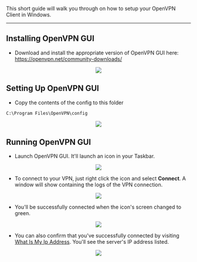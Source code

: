 This short guide will walk you through on how to setup your OpenVPN Client in Windows.

***

## Installing OpenVPN GUI

* Download and install the appropriate version of OpenVPN GUI here: https://openvpn.net/community-downloads/

<p align="center"><img src="https://docs.usbx.me/uploads/images/gallery/2020-05/image-1590596209676.png"></p>

## Setting Up OpenVPN GUI

* Copy the contents of the config to this folder

`C:\Program Files\OpenVPN\config`

<p align="center"><img src="https://docs.usbx.me/uploads/images/gallery/2020-05/image-1590686342974.png"></p>

## Running OpenVPN GUI

* Launch OpenVPN GUI. It'll launch an icon in your Taskbar.

<p align="center"><img src="https://docs.usbx.me/uploads/images/gallery/2020-05/image-1590686618150.png"></p>

* To connect to your VPN, just right click the icon and select **Connect**. A window will show containing the logs of the VPN connection.

<p align="center"><img src="https://docs.usbx.me/uploads/images/gallery/2020-05/image-1590686702740.png"></p>

* You'll be successfully connected when the icon's screen changed to green.

<p align="center"><img src="https://docs.usbx.me/uploads/images/gallery/2020-05/image-1590686823583.png"></p>

* You can also confirm that you've successfully connected by visiting [What Is My Ip Address](https://whatismyipaddress.com/). You'll see the server's IP address listed.

<p align="center"><img src="https://docs.usbx.me/uploads/images/gallery/2020-05/image-1590686968356.png"></p>